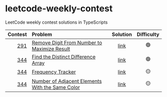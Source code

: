 # leetcode-weekly-contest

LeetCode weekly contest solutions in TypeScripts

| Contest | Problem | Solution | Difficulty |
| ---: | :--- | :---: | :---: |
| [291](https://leetcode.com/contest/weekly-contest-291/) | [Remove Digit From Number to Maximize Result](https://leetcode.com/problems/remove-digit-from-number-to-maximize-result) | [link](https://github.com/weixinnnn/leetcode-weekly-contest/blob/main/291/remove-digit-from-number-to-maximize-result.ts) | 🟢 |
| [344](https://leetcode.com/contest/weekly-contest-344/) | [Find the Distinct Difference Array](https://leetcode.com/problems/find-the-distinct-difference-array) | [link](https://github.com/weixinnnn/leetcode-weekly-contest/blob/main/344/find-distinct-difference-array.ts) | 🟢 |
| [344](https://leetcode.com/contest/weekly-contest-344/) | [Frequency Tracker](https://leetcode.com/problems/frequency-tracker) | [link](https://github.com/weixinnnn/leetcode-weekly-contest/blob/main/344/frequency-tracker.ts) | 🟡 |
| [344](https://leetcode.com/contest/weekly-contest-344/) | [Number of Adjacent Elements With the Same Color](https://leetcode.com/problems/number-of-adjacent-elements-with-the-same-color/) | [link](https://github.com/weixinnnn/leetcode-weekly-contest/blob/main/344/number-of-adjacent-elements-with-the-same-color/.ts) | 🟡 |
